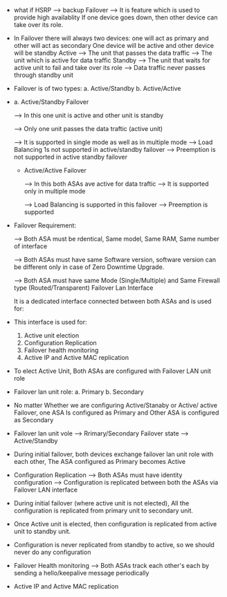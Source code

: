 - what if HSRP --> backup
  Failover --> It is feature which is used to provide high availablity
  If one device goes down, then other device can take over its role.

- In Failover there will always two devices: one will act as primary and other will act as secondary
  One device will be active and other device will be standby
  Active --> The unit that passes the data traffic
  --> The unit which is active for data traffic
  Standby --> The unit that waits for active unit to fail and take over its role
  --> Data traffic never passes through standby unit

- Failover is of two types:
  a. Active/Standby
  b. Active/Active

- a. Active/Standby Failover

  --> In this one unit is active and other unit is standby

  --> Only one unit passes the data traftic (active unit)

  --> It is supported in single mode as well as in multiple mode
  --> Load Balancing 1s not supported in active/standby failover
  --> Preemption is not supported in active standby failover

  - Active/Active Failover

    --> In this both ASAs ave active for data traftic
    --> It is supported only in multiple mode

    --> Load Balancing is supported in this failover
    --> Preemption is supported

- Failover Requirement:

  --> Both ASA must be rdentical, Same model, Same RAM, Same number of interface

  --> Both ASAs must have same Software version, software version can be different only in case of Zero
  Downtime Upgrade.

  --> Both ASA must have same Mode (Single/Multiple) and Same Firewall type (Routed/Transparent)
  Failover Lan Interface

  It is a dedicated interface connected between both ASAs and is used for:

- This interface is used for:

  1. Active unit election
  2. Configuration Replication
  3.  Failover health monitoring
  4. Active IP and Active MAC replication

- To elect Active Unit, Both ASAs are configured with Failover LAN unit role

- Failover lan unit role:
  a. Primary
  b. Secondary

- No matter Whether we are configuring Active/Stanaby or
  Active/ active Failover, one ASA Is configured as Primary and
  Other ASA is configured as Secondary

- Failover lan unit vole --> Rrimary/Secondary
  Failover state --> Active/Standby

- During initial failover, both devices exchange failover lan unit role with each other, The ASA
  configured as Primary becomes Active 

- Configuration Replication
  --> Both ASAs must have identity configuration
  --> Configuration is replicated between both the ASAs via Failover LAN interface

- During initial failover (where active unit is not elected), All the configuration is replicated from
  primary unit to secondary unit.

- Once Active unit is elected, then configuration is replicated from active unit to standby unit.

-  Configuration is never replicated from standby to active, so we should never do any configuration

- Failover Health monitoring
  --> Both ASAs track each other's each by sending a hello/keepalive message periodically

- Active IP and Active MAC replication

